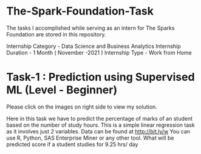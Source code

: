 # The-Spark-Foundation-Task
The tasks I accomplished while serving as an intern for The Sparks Foundation are stored in this repository.

Internship Category - Data Science and Business Analytics Internship Duration - 1 Month ( November -2021 ) Internship Type - Work from Home

# Task-1 : Prediction using Supervised ML (Level - Beginner)
Please click on the images on right side to view my solution.

Here in this task we have to predict the percentage of marks of an student based on the number of study hours. This is a simple linear regression task as it involves just 2 variables. Data can be found at http://bit.ly/w You can use R, Python, SAS Enterprise Miner or any other tool. What will be predicted score if a student studies for 9.25 hrs/ day
